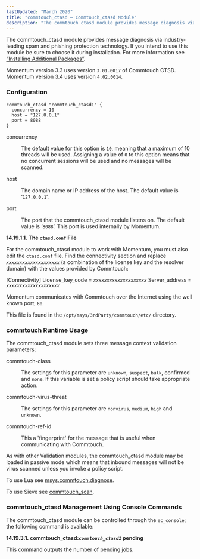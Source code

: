 ```yaml
---
lastUpdated: "March 2020"
title: "commtouch_ctasd – Commtouch_ctasd Module"
description: "The commtouch ctasd module provides message diagnosis via industry leading spam and phishing protection technology If you intend to use this module be sure to choose it during installation For more information see Section 1 9 Installing Additional Packages Momentum version 3 3 uses version 3 01 0017 of Commtouch..."
---
```


<a name="idp18501328"></a> 

The commtouch_ctasd module provides message diagnosis via industry-leading spam and phishing protection technology. If you intend to use this module be sure to choose it during installation. For more information see [“Installing Additional Packages”](/momentum/3/3-reference/install-additional-packages).

Momentum version 3.3 uses version `3.01.0017` of Commtouch CTSD. Momentum version 3.4 uses version `4.02.0014`.

### <a name="modules.commtouch.configuration"></a> Configuration

<a name="example.commtouch.3"></a> 


```
commtouch_ctasd "commtouch_ctasd1" {
  concurrency = 10
  host = "127.0.0.1"
  port = 8088
}
```

<dl class="variablelist">

<dt>concurrency</dt>

<dd>

The default value for this option is `10`, meaning that a maximum of 10 threads will be used. Assigning a value of `0` to this option means that no concurrent sessions will be used and no messages will be scanned.

</dd>

<dt>host</dt>

<dd>

The domain name or IP address of the host. The default value is ‘`127.0.0.1`’.

</dd>

<dt>port</dt>

<dd>

The port that the commtouch_ctasd module listens on. The default value is ‘`8088`’. This port is used internally by Momentum.

</dd>

</dl>

**<a name="modules.commtouch.ctasd.conf"></a> 14.19.1.1. The `ctasd.conf` File**

For the commtouch_ctasd module to work with Momentum, you must also edit the `ctasd.conf` file. Find the connectivity section and replace *`xxxxxxxxxxxxxxxxxxxx`* (a combination of the license key and the resolver domain) with the values provided by Commtouch:

[Connectivity]
License_key_code = *`xxxxxxxxxxxxxxxxxxxx`*
Server_address = *`xxxxxxxxxxxxxxxxxxxx`*

Momentum communicates with Commtouch over the Internet using the well known port, `80`.

This file is found in the `/opt/msys/3rdParty/commtouch/etc/` directory.

### <a name="modules.commtouch.runtime.usage"></a> commtouch Runtime Usage

The commtouch_ctasd module sets three message context validation parameters:

<dl class="variablelist">

<dt>commtouch-class</dt>

<dd>

The settings for this parameter are `unknown`, `suspect`, `bulk`, confirmed and `none`. If this variable is set a policy script should take appropriate action.

</dd>

<dt>commtouch-virus-threat</dt>

<dd>

The settings for this parameter are `nonvirus`, `medium`, `high` and `unknown`.

</dd>

<dt>commtouch-ref-id</dt>

<dd>

This a 'fingerprint' for the message that is useful when communicating with Commtouch.

</dd>

</dl>

As with other Validation modules, the commtouch_ctasd module may be loaded in passive mode which means that inbound messages will not be virus scanned unless you invoke a policy script.

To use Lua see [msys.commtouch.diagnose](/momentum/3/3-reference/3-reference-lua-ref-msys-commtouch-diagnose).

To use Sieve see [commtouch_scan](/momentum/3/3-reference/sieve-ref-commtouch-scan).

### <a name="modules.commtouch.console"></a> commtouch_ctasd Management Using Console Commands

The commtouch_ctasd module can be controlled through the `ec_console`; the following command is available:

**<a name="idp42080"></a> 14.19.3.1. commtouch_ctasd:*`commtouch_ctasd1`* pending**

This command outputs the number of pending jobs.